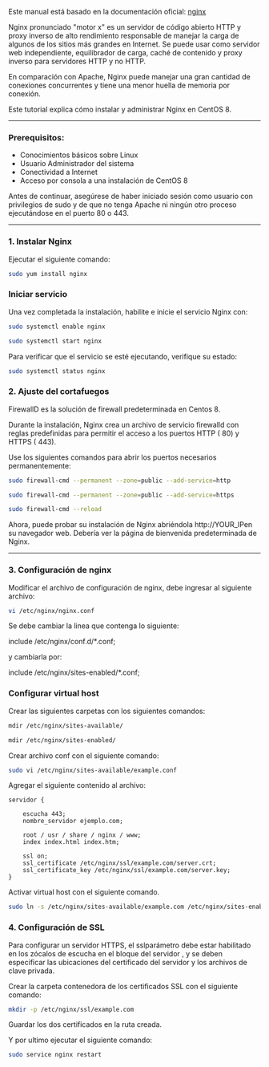 Este manual está basado en la documentación oficial: [nginx](https://www.nginx.com/resources/wiki/start/topics/tutorials/install/)


Nginx pronunciado "motor x" es un servidor de código abierto HTTP y proxy inverso de alto rendimiento responsable de manejar la carga de algunos de los sitios más grandes en Internet. Se puede usar como servidor web independiente, equilibrador de carga, caché de contenido y proxy inverso para servidores HTTP y no HTTP.

En comparación con Apache, Nginx puede manejar una gran cantidad de conexiones concurrentes y tiene una menor huella de memoria por conexión.

Este tutorial explica cómo instalar y administrar Nginx en CentOS 8.

***
### Prerequisitos:
  - Conocimientos básicos sobre Linux
  - Usuario Administrador del sistema
  - Conectividad a Internet
  - Acceso por consola a una instalación de CentOS 8



Antes de continuar, asegúrese de haber iniciado sesión como usuario con privilegios de sudo y de que no tenga Apache ni ningún otro proceso ejecutándose en el puerto 80 o 443.

***

### 1. Instalar Nginx

Ejecutar el siguiente comando:

```sh
sudo yum install nginx
```

### Iniciar servicio

Una vez completada la instalación, habilite e inicie el servicio Nginx con:
```sh
sudo systemctl enable nginx
```
```sh
sudo systemctl start nginx
```
Para verificar que el servicio se esté ejecutando, verifique su estado:
```sh
sudo systemctl status nginx
```
### 2. Ajuste del cortafuegos 

FirewallD es la solución de firewall predeterminada en Centos 8.

Durante la instalación, Nginx crea un archivo de servicio firewalld con reglas predefinidas para permitir el acceso a los puertos HTTP ( 80) y HTTPS ( 443).

Use los siguientes comandos para abrir los puertos necesarios permanentemente:

```sh
sudo firewall-cmd --permanent --zone=public --add-service=http
```

```sh
sudo firewall-cmd --permanent --zone=public --add-service=https
```
```sh
sudo firewall-cmd --reload
```

Ahora, puede probar su instalación de Nginx abriéndola http://YOUR_IPen su navegador web. Debería ver la página de bienvenida predeterminada de Nginx.



***
### 3. Configuración de nginx


Modificar el archivo de configuración de nginx, debe ingresar al siguiente archivo:
```sh
vi /etc/nginx/nginx.conf
```
Se debe cambiar la linea que contenga lo siguiente:

include /etc/nginx/conf.d/*.conf;

y cambiarla por:

include /etc/nginx/sites-enabled/*.conf;

### Configurar virtual host

Crear las siguientes carpetas con los siguientes comandos:

```sh
mdir /etc/nginx/sites-available/
```

```sh
mdir /etc/nginx/sites-enabled/
```
Crear archivo conf con el siguiente comando:
```sh
sudo vi /etc/nginx/sites-available/example.conf
```
Agregar el siguiente contenido al archivo:

    servidor {

        escucha 443;
        nombre_servidor ejemplo.com;

        root / usr / share / nginx / www;
        index index.html index.htm;

        ssl on;
        ssl_certificate /etc/nginx/ssl/example.com/server.crt;
        ssl_certificate_key /etc/nginx/ssl/example.com/server.key;
    }


Activar virtual host con el siguiente comando.
```sh
sudo ln -s /etc/nginx/sites-available/example.com /etc/nginx/sites-enabled/example.com
```
### 4. Configuración de SSL

Para configurar un servidor HTTPS, el sslparámetro debe estar habilitado en los zócalos de escucha en el bloque del servidor , y se deben especificar las ubicaciones del certificado del servidor y los archivos de clave privada.

Crear la carpeta contenedora de los certificados SSL con el siguiente comando:
```sh
mkdir -p /etc/nginx/ssl/example.com
```

Guardar los dos certificados en la ruta creada.

Y  por ultimo ejecutar el siguiente comando:
```sh
sudo service nginx restart
```





